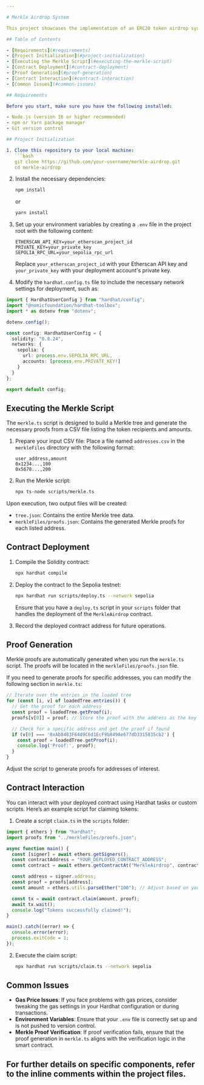 ```yaml
---

# Merkle Airdrop System

This project showcases the implementation of an ERC20 token airdrop system that leverages Merkle trees for secure and efficient whitelisting. The repository includes everything needed to deploy the smart contract using Hardhat, generate Merkle trees and proofs with TypeScript, and manage the airdrop process.

## Table of Contents

- [Requirements](#requirements)
- [Project Initialization](#project-initialization)
- [Executing the Merkle Script](#executing-the-merkle-script)
- [Contract Deployment](#contract-deployment)
- [Proof Generation](#proof-generation)
- [Contract Interaction](#contract-interaction)
- [Common Issues](#common-issues)

## Requirements

Before you start, make sure you have the following installed:

- Node.js (version 16 or higher recommended)
- npm or Yarn package manager
- Git version control

## Project Initialization

1. Clone this repository to your local machine:
   ```bash
   git clone https://github.com/your-username/merkle-airdrop.git
   cd merkle-airdrop
   ```

2. Install the necessary dependencies:
   ```bash
   npm install
   ```
   or
   ```bash
   yarn install
   ```

3. Set up your environment variables by creating a `.env` file in the project root with the following content:
   ```
   ETHERSCAN_API_KEY=your_etherscan_project_id
   PRIVATE_KEY=your_private_key
   SEPOLIA_RPC_URL=your_sepolia_rpc_url
   ```
   Replace `your_etherscan_project_id` with your Etherscan API key and `your_private_key` with your deployment account's private key.

4. Modify the `hardhat.config.ts` file to include the necessary network settings for deployment, such as:

```typescript
import { HardhatUserConfig } from "hardhat/config";
import "@nomicfoundation/hardhat-toolbox";
import * as dotenv from "dotenv";

dotenv.config();

const config: HardhatUserConfig = {
  solidity: "0.8.24",
  networks: {
    sepolia: {
      url: process.env.SEPOLIA_RPC_URL,
      accounts: [process.env.PRIVATE_KEY!]
    }
  }
};

export default config;
```

## Executing the Merkle Script

The `merkle.ts` script is designed to build a Merkle tree and generate the necessary proofs from a CSV file listing the token recipients and amounts.

1. Prepare your input CSV file:
   Place a file named `addresses.csv` in the `merkleFiles` directory with the following format:
   ```
   user_address,amount
   0x1234...,100
   0x5678...,200
   ```

2. Run the Merkle script:
   ```bash
   npx ts-node scripts/merkle.ts
   ```

Upon execution, two output files will be created:
- `tree.json`: Contains the entire Merkle tree data.
- `merkleFiles/proofs.json`: Contains the generated Merkle proofs for each listed address.

## Contract Deployment

1. Compile the Solidity contract:
   ```bash
   npx hardhat compile
   ```

2. Deploy the contract to the Sepolia testnet:
   ```bash
   npx hardhat run scripts/deploy.ts --network sepolia
   ```

   Ensure that you have a `deploy.ts` script in your `scripts` folder that handles the deployment of the `MerkleAirdrop` contract.

3. Record the deployed contract address for future operations.

## Proof Generation

Merkle proofs are automatically generated when you run the `merkle.ts` script. The proofs will be located in the `merkleFiles/proofs.json` file.

If you need to generate proofs for specific addresses, you can modify the following section in `merkle.ts`:

```typescript
// Iterate over the entries in the loaded tree
for (const [i, v] of loadedTree.entries()) {
  // Get the proof for each address
  const proof = loadedTree.getProof(i);
  proofs[v[0]] = proof; // Store the proof with the address as the key

  // Check for a specific address and get the proof if found
  if (v[0] === '0xAb8483F64d9C6d1EcF9b849Ae677dD3315835cb2') {
    const proof = loadedTree.getProof(i);
    console.log('Proof:', proof);
  }
}
```

Adjust the script to generate proofs for addresses of interest.

## Contract Interaction

You can interact with your deployed contract using Hardhat tasks or custom scripts. Here’s an example script for claiming tokens:

1. Create a script `claim.ts` in the `scripts` folder:

```typescript
import { ethers } from "hardhat";
import proofs from "../merkleFiles/proofs.json";

async function main() {
  const [signer] = await ethers.getSigners();
  const contractAddress = "YOUR_DEPLOYED_CONTRACT_ADDRESS";
  const contract = await ethers.getContractAt("MerkleAirdrop", contractAddress, signer);

  const address = signer.address;
  const proof = proofs[address];
  const amount = ethers.utils.parseEther("100"); // Adjust based on your airdrop allocation

  const tx = await contract.claim(amount, proof);
  await tx.wait();
  console.log("Tokens successfully claimed!");
}

main().catch((error) => {
  console.error(error);
  process.exitCode = 1;
});
```

2. Execute the claim script:
   ```bash
   npx hardhat run scripts/claim.ts --network sepolia
   ```

## Common Issues

- **Gas Price Issues**: If you face problems with gas prices, consider tweaking the gas settings in your Hardhat configuration or during transactions.
- **Environment Variables**: Ensure that your `.env` file is correctly set up and is not pushed to version control.
- **Merkle Proof Verification**: If proof verification fails, ensure that the proof generation in `merkle.ts` aligns with the verification logic in the smart contract.

For further details on specific components, refer to the inline comments within the project files.
---
```

